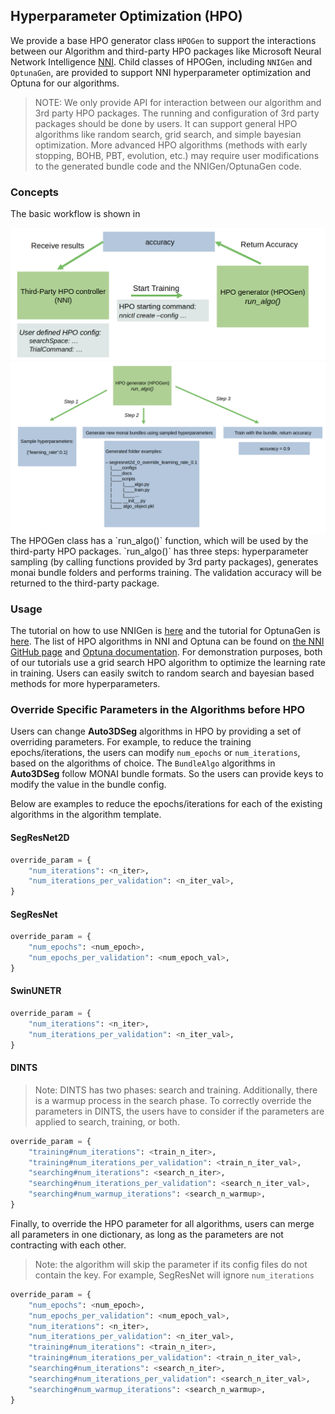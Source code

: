 ## Hyperparameter Optimization (HPO)
We provide a base HPO generator class `HPOGen` to support the interactions between our Algorithm and third-party
HPO packages like Microsoft Neural Network Intelligence [NNI](https://nni.readthedocs.io/en/stable/). Child classes of HPOGen, including `NNIGen` and `OptunaGen`, are provided to support NNI hyperparameter optimization and Optuna for our algorithms.

> NOTE: We only provide API for interaction between our algorithm and 3rd party HPO packages. The running and configuration of 3rd party packages should be done by users. It can support general HPO algorithms like random search, grid search, and simple bayesian optimization. More advanced HPO algorithms (methods with early stopping, BOHB, PBT, evolution, etc.) may require user modifications to the generated bundle code and the NNIGen/OptunaGen code.

### Concepts
The basic workflow is shown in
<div align="center"> <img src="../figures/hpo_workflow0.png" width="800"/> </div>
<div align="center"> <img src="../figures/hpo_workflow1.png" width="800"/> </div>
The HPOGen class has a `run_algo()` function, which will be used by the third-party HPO packages. `run_algo()` has three steps: hyperparameter sampling (by calling functions provided by 3rd party packages), generates monai bundle folders and performs training. The validation accuracy will be returned to the third-party package.

### Usage
The tutorial on how to use NNIGen is [here](../notebooks/hpo_nni.ipynb) and the tutorial for OptunaGen is [here](../notebooks/hpo_optuna.ipynb). The list of HPO algorithms in NNI and Optuna can be found on [the NNI GitHub page](https://github.com/microsoft/nni) and [Optuna documentation](https://optuna.readthedocs.io/en/stable/reference/samplers/index.html).
For demonstration purposes, both of our tutorials use a grid search HPO algorithm to optimize the learning rate in training. Users can easily switch to random search and bayesian based methods for more hyperparameters.

### Override Specific Parameters in the Algorithms before HPO
Users can change **Auto3DSeg** algorithms in HPO by providing a set of overriding parameters.
For example, to reduce the training epochs/iterations, the users can modify `num_epochs` or `num_iterations`, based on the algorithms of choice.
The `BundleAlgo` algorithms in **Auto3DSeg** follow MONAI bundle formats.
So the users can provide keys to modify the value in the bundle config.


Below are examples to reduce the epochs/iterations for each of the existing algorithms in the algorithm template.

#### SegResNet2D

```python
override_param = {
    "num_iterations": <n_iter>,
    "num_iterations_per_validation": <n_iter_val>,
}
```

#### SegResNet

```python
override_param = {
    "num_epochs": <num_epoch>,
    "num_epochs_per_validation": <num_epoch_val>,
}
```

#### SwinUNETR

```python
override_param = {
    "num_iterations": <n_iter>,
    "num_iterations_per_validation": <n_iter_val>,
}
```

#### DINTS

> Note: DINTS has two phases: search and training. Additionally, there is a warmup process in the search phase.
> To correctly override the parameters in DINTS, the users have to consider if the parameters are applied to search, training, or both.

```python
override_param = {
    "training#num_iterations": <train_n_iter>,
    "training#num_iterations_per_validation": <train_n_iter_val>,
    "searching#num_iterations": <search_n_iter>,
    "searching#num_iterations_per_validation": <search_n_iter_val>,
    "searching#num_warmup_iterations": <search_n_warmup>,
}
```

Finally, to override the HPO parameter for all algorithms, users can merge all parameters in one dictionary, as long as the parameters are not contracting with each other.

> Note: the algorithm will skip the parameter if its config files do not contain the key.
> For example, SegResNet will ignore `num_iterations`

```python
override_param = {
    "num_epochs": <num_epoch>,
    "num_epochs_per_validation": <num_epoch_val>,
    "num_iterations": <n_iter>,
    "num_iterations_per_validation": <n_iter_val>,
    "training#num_iterations": <train_n_iter>,
    "training#num_iterations_per_validation": <train_n_iter_val>,
    "searching#num_iterations": <search_n_iter>,
    "searching#num_iterations_per_validation": <search_n_iter_val>,
    "searching#num_warmup_iterations": <search_n_warmup>,
}
```
